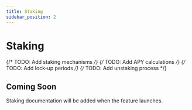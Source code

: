 ```yaml
---
title: Staking
sidebar_position: 2
---
```


# Staking

{/* TODO: Add staking mechanisms */}
{/* TODO: Add APY calculations */}
{/* TODO: Add lock-up periods */}
{/* TODO: Add unstaking process */}

## Coming Soon

Staking documentation will be added when the feature launches.
